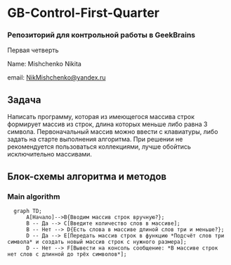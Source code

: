 # GB-Control-First-Quarter

### Репозиторий для контрольной работы в GeekBrains

Первая четверть

Name: Mishchenko Nikita

email: NikMishchenko@yandex.ru

## Задача

Написать программу, которая из имеющегося массива строк формирует массив из строк, длина которых меньше либо равна 3 символа. Первоначальный массив можно ввести с клавиатуры, либо задать на старте выполнения алгоритма. При решении не рекомендуется пользоваться коллекциями, лучше обойтись исключительно массивами.

## Блок-схемы алгоритма и методов
### Main algorithm

```mermaid
  graph TD;
      A[Начало]-->B{Вводим массив строк вручную?};
      B -- Да --> C[Введите количество слов в массиве];
      B -- Нет --> D{Есть слова в массиве длиной слов три и меньше?};
      D -- Да --> E[Передать массив строк в функцию *Подсчёт слов три символа* и создать новый массив строк с нужного размера];
      D -- Нет --> F[Вывести на консоль сообщение: *В массиве строк нет слов с длинной до трёх символов*];
```